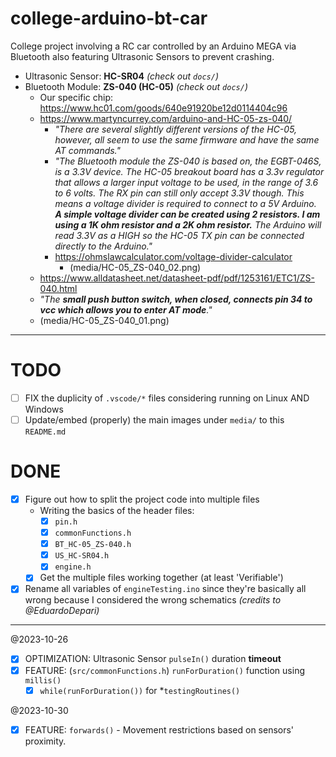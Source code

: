 # college-arduino-bt-car
College project involving a RC car controlled by an Arduino MEGA via Bluetooth also featuring Ultrasonic Sensors to prevent crashing.

- Ultrasonic Sensor: **HC-SR04** *(check out `docs/`)*
- Bluetooth Module: **ZS-040 (HC-05)** *(check out `docs/`)*
	- Our specific chip: https://www.hc01.com/goods/640e91920be12d0114404c96
	- https://www.martyncurrey.com/arduino-and-HC-05-zs-040/
		- *"There are several slightly different versions of the HC-05, however, all seem to use the same firmware and have the same AT commands."*
		- *"The Bluetooth module the ZS-040 is based on, the EGBT-046S, is a 3.3V device. The HC-05 breakout board has a 3.3v regulator that allows a larger input voltage to be used, in the range of 3.6 to 6 volts. The RX pin can still only accept 3.3V though. This means a voltage divider is required to connect to a 5V Arduino. **A simple voltage divider can be created using 2 resistors. I am using a 1K ohm resistor and a 2K ohm resistor.** The Arduino will read 3.3V as a HIGH so the HC-05 TX pin can be connected directly to the Arduino."*
		- https://ohmslawcalculator.com/voltage-divider-calculator
			- (media/HC-05_ZS-040_02.png)
	- https://www.alldatasheet.net/datasheet-pdf/pdf/1253161/ETC1/ZS-040.html
	- *"The **small push button switch, when closed, connects pin 34 to vcc which allows you to enter AT mode**."*
	- (media/HC-05_ZS-040_01.png)

---

# TODO
- [ ] FIX the duplicity of `.vscode/*` files considering running on Linux AND Windows
- [ ] Update/embed (properly) the main images under `media/` to this `README.md`

# DONE
- [x] Figure out how to split the project code into multiple files
  - Writing the basics of the header files:
    - [x] `pin.h`
    - [x] `commonFunctions.h`
    - [x] `BT_HC-05_ZS-040.h`
    - [x] `US_HC-SR04.h`
    - [x] `engine.h`
  - [x] Get the multiple files working together (at least 'Verifiable')
- [x] Rename all variables of `engineTesting.ino` since they're basically all wrong because I considered the wrong schematics *(credits to @EduardoDepari)*

---

@2023-10-26
- [x] OPTIMIZATION: Ultrasonic Sensor `pulseIn()` duration **timeout**
- [x] FEATURE: (`src/commonFunctions.h`) `runForDuration()` function using `millis()`
  - [x] `while(runForDuration())` for *`testingRoutines()`

@2023-10-30
- [x] FEATURE: `forwards()` - Movement restrictions based on sensors' proximity.
